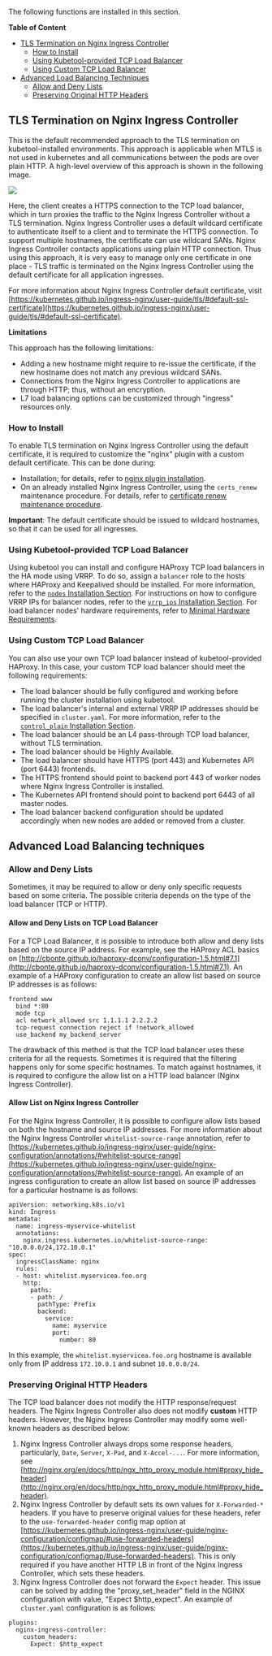The following functions are installed in this section.  

**Table of Content**

- [TLS Termination on Nginx Ingress Controller](#tls-termination-on-nginx-ingress-controller)
  - [How to Install](#how-to-install)
  - [Using Kubetool-provided TCP Load Balancer](#using-kubetool-provided-tcp-load-balancer)
  - [Using Custom TCP Load Balancer](#using-custom-tcp-load-balancer)
- [Advanced Load Balancing Techniques](#advanced-load-balancing-techniques)
  - [Allow and Deny Lists](#allow-and-deny-lists)
  - [Preserving Original HTTP Headers](#preserving-original-http-headers)

## TLS Termination on Nginx Ingress Controller

This is the default recommended approach to the TLS termination on kubetool-installed environments. This approach is applicable when MTLS is not used in kubernetes and all communications between the pods are over plain HTTP.
A high-level overview of this approach is shown in the following image.

![](/documentation/images/tls-termination-nginx.png)

Here, the client creates a HTTPS connection to the TCP load balancer, which in turn proxies the traffic to the Nginx Ingress Controller without a TLS termination.
Nginx Ingress Controller uses a default wildcard certificate to authenticate itself to a client and to terminate the HTTPS connection.
To support multiple hostnames, the certificate can use wildcard SANs.
Nginx Ingress Controller contacts applications using plain HTTP connection.
Thus using this approach, it is very easy to manage only one certificate in one place - TLS traffic is terminated on the Nginx Ingress Controller using the default certificate for all application ingresses.

For more information about Nginx Ingress Controller default certificate, visit [https://kubernetes.github.io/ingress-nginx/user-guide/tls/#default-ssl-certificate](https://kubernetes.github.io/ingress-nginx/user-guide/tls/#default-ssl-certificate).

**Limitations**

This approach has the following limitations:

* Adding a new hostname might require to re-issue the certificate, if the new hostname does not match any previous wildcard SANs.
* Connections from the Nginx Ingress Controller to applications are through HTTP; thus, without an encryption.
* L7 load balancing options can be customized through "ingress" resources only.

### How to Install

To enable TLS termination on Nginx Ingress Controller using the default certificate, it is required to customize the "nginx" plugin with a custom default certificate.
This can be done during:

* Installation; for details, refer to [nginx plugin installation](/documentation/Installation.md#nginx-ingress-controller).
* On an already installed Nginx Ingress Controller, using the `certs_renew` maintenance procedure. For details, refer to [certificate renew maintenance procedure](/documentation/Maintenance.md#configuring-certificate-renew-procedure-for-nginx-ingress-controller).

**Important**: The default certificate should be issued to wildcard hostnames, so that it can be used for all ingresses.

### Using Kubetool-provided TCP Load Balancer

Using kubetool you can install and configure HAProxy TCP load balancers in the HA mode using VRRP.
To do so, assign a `balancer` role to the hosts where HAProxy and Keepalived should be installed.
For more information, refer to the [`nodes` Installation Section](/documentation/Installation.md#nodes).
For instructions on how to configure VRRP IPs for balancer nodes, refer to the [`vrrp_ips` Installation Section](/documentation/Installation.md#vrrp_ips).
For load balancer nodes' hardware requirements, refer to [Minimal Hardware Requirements](/documentation/Installation.md#minimal-hardware-requirements).

### Using Custom TCP Load Balancer

You can also use your own TCP load balancer instead of kubetool-provided HAProxy.
In this case, your custom TCP load balancer should meet the following requirements:

* The load balancer should be fully configured and working before running the cluster installation using kubetool.
* The load balancer's internal and external VRRP IP addresses should be specified in `cluster.yaml`. For more information, refer to the [`control_plain` Installation Section](/documentation/Installation.md#control_plain).
* The load balancer should be an L4 pass-through TCP load balancer, without TLS termination.
* The load balancer should be Highly Available.
* The load balancer should have HTTPS (port 443) and Kubernetes API (port 6443) frontends.
* The HTTPS frontend should point to backend port 443 of worker nodes where Nginx Ingress Controller is installed.
* The Kubernetes API frontend should point to backend port 6443 of all master nodes.
* The load balancer backend configuration should be updated accordingly when new nodes are added or removed from a cluster.

## Advanced Load Balancing techniques

### Allow and Deny Lists

Sometimes, it may be required to allow or deny only specific requests based on some criteria. 
The possible criteria depends on the type of the load balancer (TCP or HTTP).

#### Allow and Deny Lists on TCP Load Balancer

For a TCP Load Balancer, it is possible to introduce both allow and deny lists based on the source IP address.
For example, see the HAProxy ACL basics on [http://cbonte.github.io/haproxy-dconv/configuration-1.5.html#7.1](http://cbonte.github.io/haproxy-dconv/configuration-1.5.html#7.1).
An example of a HAProxy configuration to create an allow list based on source IP addresses is as follows:

```
frontend www
  bind *:80
  mode tcp
  acl network_allowed src 1.1.1.1 2.2.2.2
  tcp-request connection reject if !network_allowed
  use_backend my_backend_server
```

The drawback of this method is that the TCP load balancer uses these criteria for all the requests.
Sometimes it is required that the filtering happens only for some specific hostnames.
To match against hostnames, it is required to configure the allow list on a HTTP load balancer (Nginx Ingress Controller).

#### Allow List on Nginx Ingress Controller

For the Nginx Ingress Controller, it is possible to configure allow lists based on both the hostname and source IP addresses.
For more information about the Nginx Ingress Controller `whitelist-source-range` annotation, refer to [https://kubernetes.github.io/ingress-nginx/user-guide/nginx-configuration/annotations/#whitelist-source-range](https://kubernetes.github.io/ingress-nginx/user-guide/nginx-configuration/annotations/#whitelist-source-range).
An example of an ingress configuration to create an allow list based on source IP addresses for a particular hostname is as follows:

```
apiVersion: networking.k8s.io/v1
kind: Ingress
metadata:
  name: ingress-myservice-whitelist
  annotations:
    nginx.ingress.kubernetes.io/whitelist-source-range: "10.0.0.0/24,172.10.0.1"
spec:
  ingressClassName: nginx
  rules:
  - host: whitelist.myservicea.foo.org
    http:
      paths:
      - path: /
        pathType: Prefix
        backend:
          service:
            name: myservice
            port:
              number: 80
```

In this example, the `whitelist.myservicea.foo.org` hostname is available only from IP address `172.10.0.1` and subnet `10.0.0.0/24`.

### Preserving Original HTTP Headers

The TCP load balancer does not modify the HTTP response/request headers. 
The Nginx Ingress Controller also does not modify **custom** HTTP headers. 
However, the Nginx Ingress Controller may modify some well-known headers as described below:
1. Nginx Ingress Controller always drops some response headers, 
particularly, `Date`, `Server`, `X-Pad`, and `X-Accel-...`. For more information, see [http://nginx.org/en/docs/http/ngx_http_proxy_module.html#proxy_hide_header](http://nginx.org/en/docs/http/ngx_http_proxy_module.html#proxy_hide_header).
2. Nginx Ingress Controller by default sets its own values for `X-Forwarded-*` headers.
If you have to preserve original values for these headers, refer to the `use-forwarded-header` config map option at [https://kubernetes.github.io/ingress-nginx/user-guide/nginx-configuration/configmap/#use-forwarded-headers](https://kubernetes.github.io/ingress-nginx/user-guide/nginx-configuration/configmap/#use-forwarded-headers).
This is only required if you have another HTTP LB in front of the Nginx Ingress Controller, which sets these headers.
3. Nginx Ingress Controller does not forward the `Expect` header. 
This issue can be solved by adding the "proxy_set_header" field in the NGINX configuration with value, "Expect $http_expect". An example of `cluster.yaml` configuration is as follows:

```
plugins:
  nginx-ingress-controller:
    custom_headers:
      Expect: $http_expect
```
